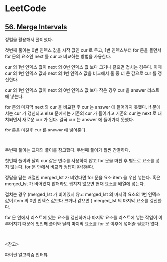 # LeetCode

## [56. Merge Intervals](https://leetcode.com/problems/merge-intervals/)

정렬을 활용해서 풀이했다.

첫번째 풀이는 0번 인덱스 값을 시작 값인 cur 로 두고, 1번 인덱스부터 for 문을 돌면서 for 문의 요소인 next 를 cur 과 비교하는 방법을 사용한다.

cur 의 1번 인덱스 값이 next 의 0번 인덱스 값 보다 크거나 같으면 겹치는 경우다. 이때 cur 의 1번 인덱스 값과 next 의 1번 인덱스 값을 비교해서 둘 중 더 큰 값으로 cur 를 갱신한다.

cur 의 1번 인덱스 값이 next 의 0번 인덱스 값 보다 작은 경우 cur 을 answer 리스트에 넣는다.

for 문의 마지막 next 와 cur 을 비교한 후 cur 는 answer 에 들어가지 못했다. if 문에서는 cur 가 갱신되고 else 문에서는 기존의 cur 가 들어가고 기존의 cur 는 next 로 대치되면서 새로운 cur 가 된다. 결국 cur 는 answer 에 들어가지 못했다.

for 문을 마친후 cur 를 answer 에 넣어준다.

<br>

두번째 풀이는 교재의 풀이를 참고했다. 두번째 풀이가 훨씬 간결하다.

첫번째 풀이와 달리 cur 같은 변수를 사용하지 않고 for 문을 마친 후 별도로 요소를 넣지 않는다. for 문 안에서 비교와 정답이 완성된다.

정답을 담는 배열인 merged_lst 가 비었다면 for 문을 요소 item 을 우선 넣는다. 혹은 merged_lst 가 비어있지 않더라도 겹치지 않으면 현재 요소를 배열에 넣는다.

겹치는 경우 (merged_lst 가 비어있지 않고 merged_lst 의 마지막 요소의 1번 인덱스 값이 item 의 0번 인덱스 값보다 크거나 같으면 ) merged_lst 의 마지막 요소를 갱신한다.

for 문 안에서 리스트에 있는 요소를 갱신하거나 마지막 요소를 리스트에 넣는 작업이 이루어지기 때문에 첫번째 풀이와 달리 마지막 요소를 for 문 이후에 넣어줄 필요가 없다.

<br>

<참고>

파이썬 알고리즘 인터뷰

